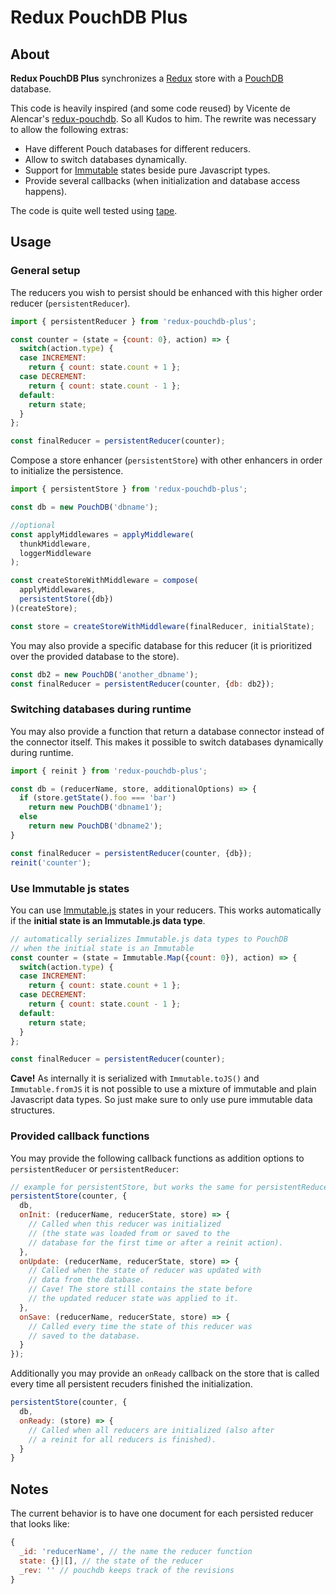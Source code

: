 # Redux PouchDB Plus

## About

**Redux PouchDB Plus** synchronizes a [Redux](rackt.github.io/redux) store with a [PouchDB](http://pouchdb.com/) database.

This code is heavily inspired (and some code reused) by Vicente de Alencar's [redux-pouchdb](https://github.com/vicentedealencar/redux-pouchdb).
So all Kudos to him. The rewrite was necessary to allow the following extras:

- Have different Pouch databases for different reducers.
- Allow to switch databases dynamically.
- Support for [Immutable](https://facebook.github.io/immutable-js/) states beside pure Javascript types.
- Provide several callbacks (when initialization and database access happens).

The code is quite well tested using [tape](https://github.com/substack/tape).

## Usage

### General setup

The reducers you wish to persist should be enhanced with this higher order reducer (`persistentReducer`).

``` js
import { persistentReducer } from 'redux-pouchdb-plus';

const counter = (state = {count: 0}, action) => {
  switch(action.type) {
  case INCREMENT:
    return { count: state.count + 1 };
  case DECREMENT:
    return { count: state.count - 1 };
  default:
    return state;
  }
};

const finalReducer = persistentReducer(counter);
```

Compose a store enhancer (`persistentStore`) with other enhancers in order to initialize the persistence.

``` js
import { persistentStore } from 'redux-pouchdb-plus';

const db = new PouchDB('dbname');

//optional
const applyMiddlewares = applyMiddleware(
  thunkMiddleware,
  loggerMiddleware
);

const createStoreWithMiddleware = compose(
  applyMiddlewares,
  persistentStore({db})
)(createStore);

const store = createStoreWithMiddleware(finalReducer, initialState);
```

You may also provide a specific database for this reducer (it is prioritized over
the provided database to the store).

```js
const db2 = new PouchDB('another_dbname');
const finalReducer = persistentReducer(counter, {db: db2});
```

### Switching databases during runtime

You may also provide a function that return a database connector instead of the
connector itself. This makes it possible to switch databases dynamically during runtime.

```js
import { reinit } from 'redux-pouchdb-plus';

const db = (reducerName, store, additionalOptions) => {
  if (store.getState().foo === 'bar')
    return new PouchDB('dbname1');
  else
    return new PouchDB('dbname2');
}

const finalReducer = persistentReducer(counter, {db});
reinit('counter');
```

### Use Immutable js states

You can use [Immutable.js](https://facebook.github.io/immutable-js/) states
in your reducers. This works automatically if the **initial state is an
Immutable.js data type**.

```js
// automatically serializes Immutable.js data types to PouchDB
// when the initial state is an Immutable
const counter = (state = Immutable.Map({count: 0}), action) => {
  switch(action.type) {
  case INCREMENT:
    return { count: state.count + 1 };
  case DECREMENT:
    return { count: state.count - 1 };
  default:
    return state;
  }
};

const finalReducer = persistentReducer(counter);
```

**Cave!** As internally it is serialized with `Immutable.toJS()` and
`Immutable.fromJS` it is not possible to use a mixture of immutable and
plain Javascript data types. So just make sure to only use pure
immutable data structures.

### Provided callback functions

You may provide the following callback functions as addition options to
`persistentReducer` or `persistentReducer`:

```js
// example for persistentStore, but works the same for persistentReducer function.
persistentStore(counter, {
  db,
  onInit: (reducerName, reducerState, store) => {
    // Called when this reducer was initialized
    // (the state was loaded from or saved to the
    // database for the first time or after a reinit action).
  },
  onUpdate: (reducerName, reducerState, store) => {
    // Called when the state of reducer was updated with
    // data from the database.
    // Cave! The store still contains the state before
    // the updated reducer state was applied to it.
  },
  onSave: (reducerName, reducerState, store) => {
    // Called every time the state of this reducer was
    // saved to the database.
  }
});
```

Additionally you may provide an `onReady` callback on the store that is called
every time all persistent recuders finished the initialization.

```js
persistentStore(counter, {
  db,
  onReady: (store) => {
    // Called when all reducers are initialized (also after
    // a reinit for all reducers is finished).
  }
}
```

## Notes

The current behavior is to have one document for each persisted reducer that looks like:

``` js
{
  _id: 'reducerName', // the name the reducer function
  state: {}|[], // the state of the reducer
  _rev: '' // pouchdb keeps track of the revisions
}
```
